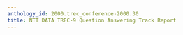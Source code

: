 ```yaml
---
anthology_id: 2000.trec_conference-2000.30
title: NTT DATA TREC-9 Question Answering Track Report
---
```


